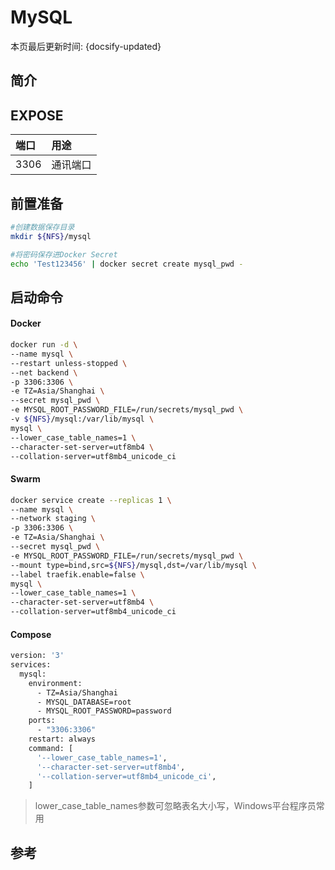 # MySQL

本页最后更新时间: {docsify-updated}

## 简介



## EXPOSE

| 端口 | 用途 |
| :--- | :--- |
| 3306 | 通讯端口 |



## 前置准备

```bash
#创建数据保存目录
mkdir ${NFS}/mysql

#将密码保存进Docker Secret
echo 'Test123456' | docker secret create mysql_pwd -
```

## 启动命令

<!-- tabs:start -->
#### **Docker**
```bash
docker run -d \
--name mysql \
--restart unless-stopped \
--net backend \
-p 3306:3306 \
-e TZ=Asia/Shanghai \
--secret mysql_pwd \
-e MYSQL_ROOT_PASSWORD_FILE=/run/secrets/mysql_pwd \
-v ${NFS}/mysql:/var/lib/mysql \
mysql \ 
--lower_case_table_names=1 \
--character-set-server=utf8mb4 \
--collation-server=utf8mb4_unicode_ci
```


#### **Swarm**
```bash
docker service create --replicas 1 \
--name mysql \
--network staging \
-p 3306:3306 \
-e TZ=Asia/Shanghai \
--secret mysql_pwd \
-e MYSQL_ROOT_PASSWORD_FILE=/run/secrets/mysql_pwd \
--mount type=bind,src=${NFS}/mysql,dst=/var/lib/mysql \
--label traefik.enable=false \
mysql \ 
--lower_case_table_names=1 \
--character-set-server=utf8mb4 \
--collation-server=utf8mb4_unicode_ci
```

#### **Compose**

```bash
version: '3'
services:
  mysql:
    environment:
      - TZ=Asia/Shanghai
      - MYSQL_DATABASE=root
      - MYSQL_ROOT_PASSWORD=password
    ports:
      - "3306:3306"
    restart: always
    command: [
      '--lower_case_table_names=1',
      '--character-set-server=utf8mb4',
      '--collation-server=utf8mb4_unicode_ci',
    ]
```



<!-- tabs:end -->

> lower\_case\_table\_names参数可忽略表名大小写，Windows平台程序员常用

##  参考

